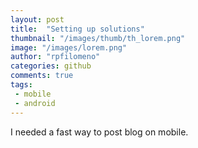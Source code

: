 ```yaml
---
layout: post
title:  "Setting up solutions"
thumbnail: "/images/thumb/th_lorem.png"
image: "/images/lorem.png"
author: "rpfilomeno"
categories: github
comments: true
tags:
 - mobile
 - android
---
```


I needed a fast way to post blog on mobile.
